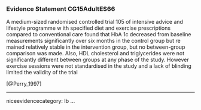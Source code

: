 ### Evidence Statement CG15AdultES66
A medium-sized randomised controlled trial 105 of intensive advice and lifestyle programme w ith specified diet and exercise prescriptions compared to conventional care found that HbA 1c decreased from baseline measurements significantly over six months in the control group but re mained relatively stable in the intervention group, but no between-group comparison was made. Also, HDL cholesterol and triglycerides were not significantly different between groups at any phase of the study. However exercise sessions were not standardised in the study and a lack of blinding limited the validity of the trial

[@Perry_1997]

---
niceevidencecategory: Ib
...


